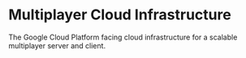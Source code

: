 # Multiplayer Cloud Infrastructure

The Google Cloud Platform facing cloud infrastructure for a scalable multiplayer server and client.